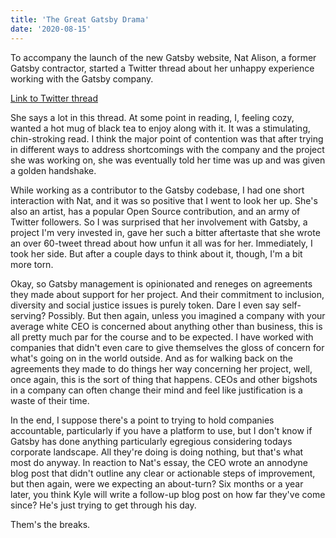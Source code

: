 ```yaml
---
title: 'The Great Gatsby Drama'
date: '2020-08-15'
---
```


To accompany the launch of the new Gatsby website, Nat Alison, a former Gatsby contractor, started a Twitter thread about her unhappy experience working with the Gatsby company.

[Link to Twitter thread](https://twitter.com/tesseralis/status/1293649007739191296)

She says a lot in this thread. At some point in reading, I, feeling cozy, wanted a hot mug of black tea to enjoy along with it. It was a stimulating, chin-stroking read. I think the major point of contention was that after trying in different ways to address shortcomings with the company and the project she was working on, she was eventually told her time was up and was given a golden handshake.

While working as a contributor to the Gatsby codebase, I had one short interaction with Nat, and it was so positive that I went to look her up. She's also an artist, has a popular Open Source contribution, and an army of Twitter followers. So I was surprised that her involvement with Gatsby, a project I'm very invested in, gave her such a bitter aftertaste that she wrote an over 60-tweet thread about how unfun it all was for her. Immediately, I took her side. But after a couple days to think about it, though, I'm a bit more torn.

Okay, so Gatsby management is opinionated and reneges on agreements they made about support for her project. And their commitment to inclusion, diversity and social justice issues is purely token. Dare I even say self-serving? Possibly. But then again, unless you imagined a company with your average white CEO is concerned about anything other than business, this is all pretty much par for the course and to be expected. I have worked with companies that didn't even care to give themselves the gloss of concern for what's going on in the world outside. And as for walking back on the agreements they made to do things her way concerning her project, well, once again, this is the sort of thing that happens. CEOs and other bigshots in a company can often change their mind and feel like justification is a waste of their time.

In the end, I suppose there's a point to trying to hold companies accountable, particularly if you have a platform to use, but I don't know if Gatsby has done anything particularly egregious considering todays corporate landscape. All they're doing is doing nothing, but that's what most do anyway. In reaction to Nat's essay, the CEO wrote an annodyne blog post that didn't outline any clear or actionable steps of improvement, but then again, were we expecting an about-turn? Six months or a year later, you think Kyle will write a follow-up blog post on how far they've come since? He's just trying to get through his day.

Them's the breaks.
